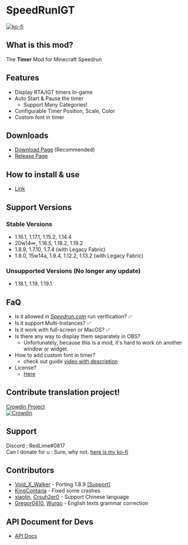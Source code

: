 # SpeedRunIGT
[![ko-fi](https://ko-fi.com/img/githubbutton_sm.svg)](https://ko-fi.com/S6S77MX01)

## What is this mod?
The **Timer** Mod for Minecraft Speedrun

## Features
- Display RTA/IGT timers In-game
- Auto Start & Pause the timer
  - Support Many Categories!
- Configurable Timer Position, Scale, Color
- Custom font in timer

## Downloads
- [Download Page](https://redlime.github.io/SpeedRunIGT/) (Recommended)
- [Release Page](https://github.com/RedLime/SpeedRunIGT/releases)

## How to install & use
- [Link](https://github.com/RedLime/SpeedRunIGT/wiki/How-to-install)

## Support Versions
### Stable Versions
- 1.16.1, 1.17.1, 1.15.2, 1.14.4
- 20w14∞, 1.16.5, 1.18.2, 1.19.2
- 1.8.9, 1.7.10, 1.7.4 (with Legacy Fabric)
- 1.8.0, 15w14a, 1.9.4, 1.12.2, 1.13.2 (with Legacy Fabric)
### Unsupported Versions (No longer any update)
- 1.18.1, 1.19, 1.19.1

## FaQ
- Is it allowed in *[Speedrun.com](https://speedrun.com/mc)* run verification? ✅
- Is it support Multi-Instances? ✅
- Is it work with full-screen or MacOS? ✅
- Is there any way to display them separately in OBS?
  - Unfortunately, because this is a mod, it's hard to work on another window or widget.
- How to add custom font in timer?
  - check out guide [video with description](https://youtu.be/agBbiTQWj78)
- License?
  - [Here](https://github.com/RedLime/SpeedRunIGT/blob/1.16.1/LICENSE)

## Contribute translation project!
[Crowdin Project](https://crowdin.com/project/speedrunigt) \
[![Crowdin](https://badges.crowdin.net/speedrunigt/localized.svg)](https://crowdin.com/project/speedrunigt)

## Support
Discord : RedLime#0817\
Can I donate for u : Sure, why not. [here is my ko-fi](https://ko-fi.com/redlimerl)

## Contributors
- [Void_X_Walker](https://github.com/VoidXWalker) - Porting 1.8.9 [[Support]](https://ko-fi.com/voidxwalker)
- [KingContaria](https://github.com/KingContaria) - Fixed some crashes
- [xiaolin](https://github.com/liuzhengjin), [Crsuh2er0](https://github.com/Crsuh2er0) - Support Chinese language
- [Gregor0410](https://github.com/Gregor0410), [Wurgo](https://github.com/wurgo) - English texts grammar correction

## API Document for Devs
- [API Docs](https://github.com/RedLime/SpeedRunIGT/wiki/SpeedRunIGT-API-Document)
